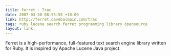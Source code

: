 ```yaml
---
title: ferret - Trac
date: 2007-03-30 08:55:55 +10:00
link: http://ferret.davebalmain.com/trac
tags: ruby lucene search ferret programming library opensource
layout: link
---
```

Ferret is a high-performance, full-featured text search engine library written for Ruby. It is inspired by Apache Lucene Java project.
